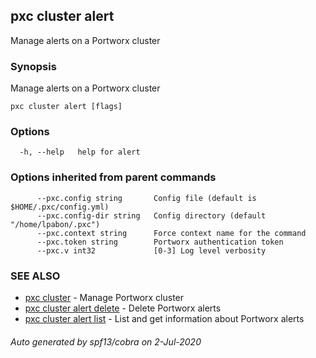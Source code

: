## pxc cluster alert

Manage alerts on a Portworx cluster

### Synopsis

Manage alerts on a Portworx cluster

```
pxc cluster alert [flags]
```

### Options

```
  -h, --help   help for alert
```

### Options inherited from parent commands

```
      --pxc.config string       Config file (default is $HOME/.pxc/config.yml)
      --pxc.config-dir string   Config directory (default "/home/lpabon/.pxc")
      --pxc.context string      Force context name for the command
      --pxc.token string        Portworx authentication token
      --pxc.v int32             [0-3] Log level verbosity
```

### SEE ALSO

* [pxc cluster](pxc_cluster.md)	 - Manage Portworx cluster
* [pxc cluster alert delete](pxc_cluster_alert_delete.md)	 - Delete Portworx alerts
* [pxc cluster alert list](pxc_cluster_alert_list.md)	 - List and get information about Portworx alerts

###### Auto generated by spf13/cobra on 2-Jul-2020
